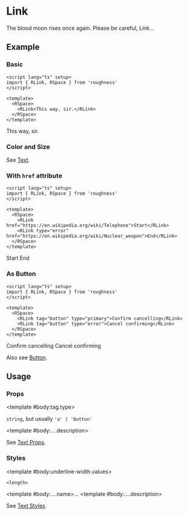 <script lang="ts" setup>
import { RDetails, RLink, RSpace, RTable } from 'roughness'
</script>

# Link

The blood moon rises once again. Please be careful, Link...

## Example

### Basic

<RDetails>
  <template #summary>Show Code</template>

```vue
<script lang="ts" setup>
import { RLink, RSpace } from 'roughness'
</script>

<template>
  <RSpace>
    <RLink>This way, sir.</RLink>
  </RSpace>
</template>
```

</RDetails>

<RSpace>
  <RLink>This way, sir.</RLink>
</RSpace>

### Color and Size

See [Text](/components/text).

### With `href` attribute

<RDetails>
  <template #summary>Show Code</template>

```vue
<script lang="ts" setup>
import { RLink, RSpace } from 'roughness'
</script>

<template>
  <RSpace>
    <RLink href="https://en.wikipedia.org/wiki/Telephone">Start</RLink>
    <RLink type="error" href="https://en.wikipedia.org/wiki/Nuclear_weapon">End</RLink>
  </RSpace>
</template>
```

</RDetails>

<RSpace>
  <RLink href="https://en.wikipedia.org/wiki/Telephone">Start</RLink>
  <RLink type="error" href="https://en.wikipedia.org/wiki/Nuclear_weapon">End</RLink>
</RSpace>

### As Button

<RDetails>
  <template #summary>Show Code</template>

```vue
<script lang="ts" setup>
import { RLink, RSpace } from 'roughness'
</script>

<template>
  <RSpace>
    <RLink tag="button" type="primary">Confirm cancelling</RLink>
    <RLink tag="button" type="error">Cancel confirming</RLink>
  </RSpace>
</template>
```

</RDetails>

<RSpace>
  <RLink tag="button" type="primary">Confirm cancelling</RLink>
  <RLink tag="button" type="error">Cancel confirming</RLink>
</RSpace>

Also see [Button](/components/button#tag).

## Usage

### Props

<RSpace overflow>
<RTable
  :columns="['name', 'type', 'default', 'description']"
  :rows="['tag', '...']"
>
  <template #body:*.name="{ row }">{{ row }}</template>

  <template #body:tag.type>

  `string`, but usually `'a' | 'button'`

  </template>
  <template #body:tag.default>

  `'a'`

  </template>
  <template #body:tag.description>
    HTML tag for rendering the link.
  </template>

  <template #body:....description>

  See [Text Props](/components/text#props).

  </template>
</RTable>
</RSpace>

### Styles

<RSpace overflow>
<RTable
  :columns="['name', 'values', 'default', 'description']"
  :rows="['underline-width', '...']"
>
  <template #body:*.name="{ row }">--r-link-{{ row }}</template>

  <template #body:underline-width.values>

  `<length>`

  </template>
  <template #body:underline-width.default>

  `3px` when focused or active, `2px` else

  </template>
  <template #body:underline-width.description>

  Width of the link underline. Only visible when hovered, or with the `href` attribute.

  </template>

  <template #body:....name>...</template>
  <template #body:....description>

  See [Text Styles](/components/text#styles).

  </template>
</RTable>
</RSpace>

